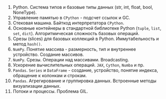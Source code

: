 1. Python. Система типов и базовые типы данных (str, int, float, bool, NoneType).
2. Управление памятью в `CPython` - подсчет ссылок и GC. 
3. Стековая машина. Байткод интерпретатора `CPython`. 
4. Основные контейнеры в стандартной библиотеке Python (`tuple`, `list`, `set`, `dict`). Алгоритмическая сложность базовых операций.
5. Срезы (slices) для базовых коллекций в Python. Иммутабельность и метод `hash()`.
6. `NumPy`. Понятие массива - размерность, тип и внутреннее устройство. Создание массивов. 
7. `NumPy`. Срезы. Операции над массивами. Broadcasting. 
8. Ускорение вычислительных операций. `JAX`, `Cython`, `Numba` и пр. 
9. `Pandas`. `Series` и `DataFrame` - создание, устройство, понятие индекса, обращение к колонкам и строкам. 
10. `Pandas`. Агрегирование и группировка данных. Встроенные методы визуализации данных.
11. Потоки и процессы. Проблема GIL.